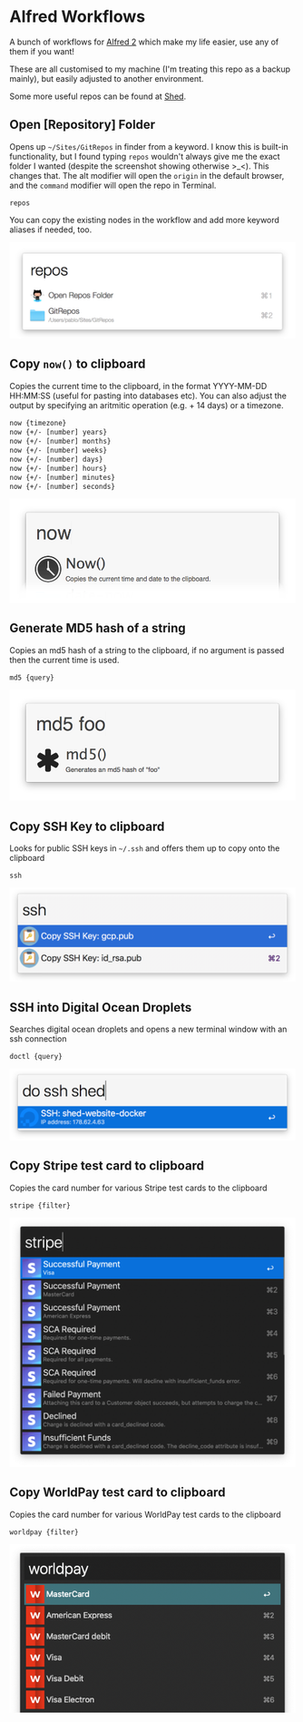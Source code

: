 # Alfred Workflows

A bunch of workflows for [Alfred 2](http://www.alfredapp.com) which make my life easier, use any of them if you want!

These are all customised to my machine (I'm treating this repo as a backup mainly), but easily adjusted to another environment.

Some more useful repos can be found at [Shed](https://github.com/shedhq/alfred-workflows).


## Open [Repository] Folder

Opens up `~/Sites/GitRepos` in finder from a keyword. I know this is built-in functionality, but I found typing `repos` wouldn't always give me the exact folder I wanted (despite the screenshot showing otherwise >_<). This changes that. The alt modifier will open the `origin` in the default browser, and the `command` modifier will open the repo in Terminal.

    repos

You can copy the existing nodes in the workflow and add more keyword aliases if needed, too.

![Open Repo Folder](screenshots/repos.png)


## Copy `now()` to clipboard

Copies the current time to the clipboard, in the format YYYY-MM-DD HH:MM:SS (useful for pasting into databases etc). You can also adjust the output by specifying an aritmitic operation (e.g. + 14 days) or a timezone.

    now {timezone}
    now {+/- [number] years}
    now {+/- [number] months}
    now {+/- [number] weeks}
    now {+/- [number] days}
    now {+/- [number] hours}
    now {+/- [number] minutes}
    now {+/- [number] seconds}


![Copy Now() to clipboard](screenshots/now.png)


## Generate MD5 hash of a string

Copies an md5 hash of a string to the clipboard, if no argument is passed then the current time is used.

    md5 {query}

![Generate MD5 hash of a string](screenshots/md5.png)


## Copy SSH Key to clipboard

Looks for public SSH keys in `~/.ssh` and offers them up to copy onto the clipboard

    ssh

![Lists public SSH keys for copying](screenshots/copy-ssh.png)


## SSH into Digital Ocean Droplets

Searches digital ocean droplets and opens a new terminal window with an ssh connection

    doctl {query}

![Lists Digital Ocean droplets to SSH into](screenshots/digitalocean-ssh.png)


## Copy Stripe test card to clipboard

Copies the card number for various Stripe test cards to the clipboard

    stripe {filter}
    
![Copy Stripe test card to clipboard](screenshots/stripe-test-card.png)


## Copy WorldPay test card to clipboard

Copies the card number for various WorldPay test cards to the clipboard

    worldpay {filter}
    
![Copy WorldPay test card to clipboard](screenshots/worldpay-test-card.png)
